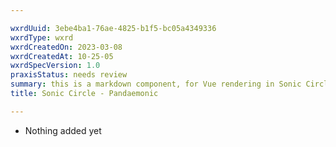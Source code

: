 ```yaml
---

wxrdUuid: 3ebe4ba1-76ae-4825-b1f5-bc05a4349336
wxrdType: wxrd
wxrdCreatedOn: 2023-03-08
wxrdCreatedAt: 10-25-05
wxrdSpecVersion: 1.0
praxisStatus: needs review 
summary: this is a markdown component, for Vue rendering in Sonic Circle, and should follow kebab-case convetions for the file name
title: Sonic Circle - Pandaemonic

---
```


- Nothing added yet
